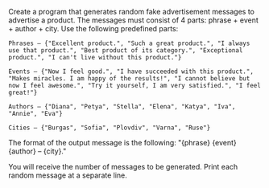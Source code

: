 Create a program that generates random fake advertisement messages to advertise a product. The messages must consist of 4 parts: phrase + event + author + city. Use the following predefined parts:

	Phrases – {"Excellent product.", "Such a great product.", "I always use that product.", "Best product of its category.", "Exceptional product.", "I can't live without this product."}
  
	Events – {"Now I feel good.", "I have succeeded with this product.", "Makes miracles. I am happy of the results!", "I cannot believe but now I feel awesome.", "Try it yourself, I am very satisfied.", "I feel great!"}
  
	Authors – {"Diana", "Petya", "Stella", "Elena", "Katya", "Iva", "Annie", "Eva"}
  
	Cities – {"Burgas", "Sofia", "Plovdiv", "Varna", "Ruse"}

The format of the output message is the following: "{phrase} {event} {author} – {city}."

You will receive the number of messages to be generated. Print each random message at a separate line.
